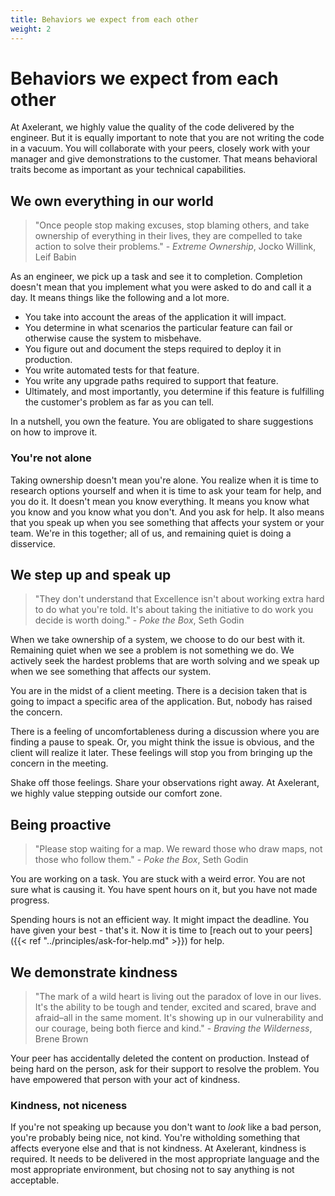 ```yaml
---
title: Behaviors we expect from each other
weight: 2
---
```


# Behaviors we expect from each other

At Axelerant, we highly value the quality of the code delivered by the engineer. But it is equally important to note that you are not writing the code in a vacuum. You will collaborate with your peers, closely work with your manager and give demonstrations to the customer. That means behavioral traits become as important as your technical capabilities.

## We own everything in our world

> "Once people stop making excuses, stop blaming others, and take ownership of everything in their lives, they are compelled to take action to solve their problems." - _Extreme Ownership_, Jocko Willink, Leif Babin

As an engineer, we pick up a task and see it to completion. Completion doesn't mean that you implement what you were asked to do and call it a day. It means things like the following and a lot more.

- You take into account the areas of the application it will impact.
- You determine in what scenarios the particular feature can fail or otherwise cause the system to misbehave.
- You figure out and document the steps required to deploy it in production.
- You write automated tests for that feature.
- You write any upgrade paths required to support that feature.
- Ultimately, and most importantly, you determine if this feature is fulfilling the customer's problem as far as you can tell.

In a nutshell, you own the feature. You are obligated to share suggestions on how to improve it.

### You're not alone

Taking ownership doesn't mean you're alone. You realize when it is time to research options yourself and when it is time to ask your team for help, and you do it. It doesn't mean you know everything. It means you know what you know and you know what you don't. And you ask for help. It also means that you speak up when you see something that affects your system or your team. We're in this together; all of us, and remaining quiet is doing a disservice.

## We step up and speak up

> "They don't understand that Excellence isn't about working extra hard to do what you're told. It's about taking the initiative to do work you decide is worth doing." - _Poke the Box_, Seth Godin

When we take ownership of a system, we choose to do our best with it. Remaining quiet when we see a problem is not something we do. We actively seek the hardest problems that are worth solving and we speak up when we see something that affects our system.

You are in the midst of a client meeting. There is a decision taken that is going to impact a specific area of the application. But, nobody has raised the concern.

There is a feeling of uncomfortableness during a discussion where you are finding a pause to speak. Or, you might think the issue is obvious, and the client will realize it later. These feelings will stop you from bringing up the concern in the meeting.

Shake off those feelings. Share your observations right away. At Axelerant, we highly value stepping outside our comfort zone.

## Being proactive

> "Please stop waiting for a map. We reward those who draw maps, not those who follow them." - _Poke the Box_, Seth Godin

You are working on a task. You are stuck with a weird error. You are not sure what is causing it. You have spent hours on it, but you have not made progress.

Spending hours is not an efficient way. It might impact the deadline. You have given your best - that's it. Now it is time to [reach out to your peers]({{< ref "../principles/ask-for-help.md" >}}) for help.

## We demonstrate kindness

> "The mark of a wild heart is living out the paradox of love in our lives. It's the ability to be tough and tender, excited and scared, brave and afraid–all in the same moment. It's showing up in our vulnerability and our courage, being both fierce and kind." - _Braving the Wilderness_, Brene Brown

Your peer has accidentally deleted the content on production. Instead of being hard on the person, ask for their support to resolve the problem. You have empowered that person with your act of kindness.

### Kindness, not niceness

If you're not speaking up because you don't want to _look_ like a bad person, you're probably being nice, not kind. You're witholding something that affects everyone else and that is not kindness. At Axelerant, kindness is required. It needs to be delivered in the most appropriate language and the most appropriate environment, but chosing not to say anything is not acceptable.
